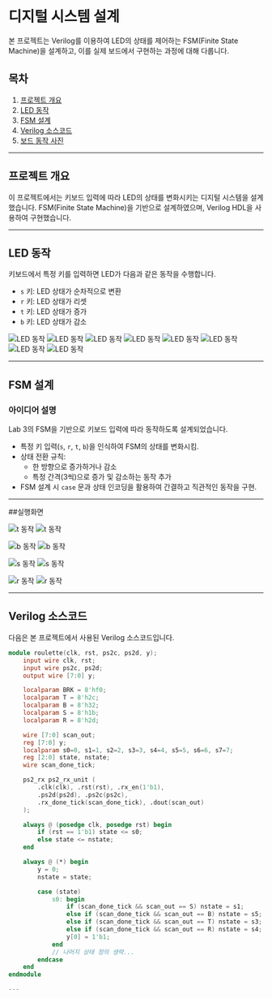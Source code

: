 # 디지털 시스템 설계

본 프로젝트는 Verilog를 이용하여 LED의 상태를 제어하는 FSM(Finite State Machine)을 설계하고, 이를 실제 보드에서 구현하는 과정에 대해 다룹니다.

## 목차
1. [프로젝트 개요](#프로젝트-개요)
2. [LED 동작](#led-동작)
3. [FSM 설계](#fsm-설계)
4. [Verilog 소스코드](#verilog-소스코드)
5. [보드 동작 사진](#보드-동작-사진)

---

## 프로젝트 개요
이 프로젝트에서는 키보드 입력에 따라 LED의 상태를 변화시키는 디지털 시스템을 설계했습니다. FSM(Finite State Machine)을 기반으로 설계하였으며, Verilog HDL을 사용하여 구현했습니다.

---

## LED 동작
키보드에서 특정 키를 입력하면 LED가 다음과 같은 동작을 수행합니다.

- `s` 키: LED 상태가 순차적으로 변환
- `r` 키: LED 상태가 리셋
- `t` 키: LED 상태가 증가
- `b` 키: LED 상태가 감소

![LED 동작](image/image00001.PNG)
![LED 동작](image/image00004.PNG)
![LED 동작](image/image00002.PNG)
![LED 동작](image/image00007.PNG)
![LED 동작](image/image00003.PNG)
![LED 동작](image/image00008.PNG)
![LED 동작](image/image00006.PNG)
![LED 동작](image/image00005.PNG)

---

## FSM 설계
### 아이디어 설명
Lab 3의 FSM을 기반으로 키보드 입력에 따라 동작하도록 설계되었습니다.

- 특정 키 입력(`s`, `r`, `t`, `b`)을 인식하여 FSM의 상태를 변화시킴.
- 상태 전환 규칙:
  - 한 방향으로 증가하거나 감소
  - 특정 간격(3씩)으로 증가 및 감소하는 동작 추가
- FSM 설계 시 `case` 문과 상태 인코딩을 활용하여 간결하고 직관적인 동작을 구현.

---

##실행화면

![t 동작](image/image00009.jpg)
![t 동작](image/image00010.jpg)

![b 동작](image/image00018.jpg)
![b 동작](image/image00019.jpg)

![s 동작](image/image00024.jpg)
![s 동작](image/image00023.jpg)

![r 동작](image/image00035.jpg)
![r 동작](image/image00036.jpg)

---

## Verilog 소스코드
다음은 본 프로젝트에서 사용된 Verilog 소스코드입니다.

```verilog
module roulette(clk, rst, ps2c, ps2d, y);
    input wire clk, rst;
    input wire ps2c, ps2d;
    output wire [7:0] y;

    localparam BRK = 8'hf0;
    localparam T = 8'h2c;
    localparam B = 8'h32;
    localparam S = 8'h1b;
    localparam R = 8'h2d;

    wire [7:0] scan_out;
    reg [7:0] y;
    localparam s0=0, s1=1, s2=2, s3=3, s4=4, s5=5, s6=6, s7=7;
    reg [2:0] state, nstate;
    wire scan_done_tick;

    ps2_rx ps2_rx_unit (
        .clk(clk), .rst(rst), .rx_en(1'b1),
        .ps2d(ps2d), .ps2c(ps2c),
        .rx_done_tick(scan_done_tick), .dout(scan_out)
    );

    always @ (posedge clk, posedge rst) begin
        if (rst == 1'b1) state <= s0;
        else state <= nstate;
    end

    always @ (*) begin
        y = 0;
        nstate = state;

        case (state)
            s0: begin
                if (scan_done_tick && scan_out == S) nstate = s1;
                else if (scan_done_tick && scan_out == B) nstate = s5;
                else if (scan_done_tick && scan_out == T) nstate = s3;
                else if (scan_done_tick && scan_out == R) nstate = s4;
                y[0] = 1'b1;
            end
            // 나머지 상태 정의 생략...
        endcase
    end
endmodule

---


